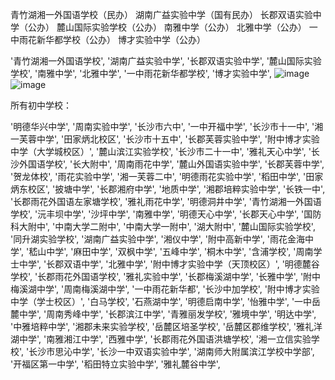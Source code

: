 青竹湖湘一外国语学校（民办）
湖南广益实验中学（国有民办）
长郡双语实验中学（公办）
麓山国际实验学校（公办）
南雅中学（公办）
北雅中学（公办）
一中雨花新华都学校（公办）
博才实验中学（公办）

'青竹湖湘一外国语学校',
'湖南广益实验中学',
'长郡双语实验中学',
'麓山国际实验学校',
'南雅中学',
'北雅中学',
'一中雨花新华都学校',
'博才实验中学',
![image](https://github.com/logep/logep.github.io/assets/6442945/ca931cd8-b5fe-4ad3-894f-61b3769737f7)
![image](https://github.com/logep/logep.github.io/assets/6442945/8c504dd9-b766-4b72-a7bf-772afc7c233f)



所有初中学校：

'明德华兴中学',
'周南实验中学',
'长沙市六中',
'一中开福中学',
'长沙市十一中',
'湘一芙蓉中学',
'田家炳北校区',
'长沙市十五中',
'长郡芙蓉实验中学',
'附中博才实验中学（大学城校区）',
'麓山滨江实验学校',
'长沙市二十一中',
'雅礼天心中学',
'长沙外国语学校',
'长大附中',
'周南雨花中学',
'麓山外国语实验中学',
'长郡芙蓉中学',
'贺龙体校',
'雨花实验中学',
'湘一芙蓉二中',
'明德雨花实验中学',
'稻田中学',
'田家炳东校区',
'披塘中学',
'长郡湘府中学',
'地质中学',
'湘郡培粹实验中学',
'长铁一中',
'长郡雨花外国语左家塘学校',
'雅礼雨花中学',
'明德洞井中学',
'青竹湖湘一外国语学校',
'沅丰坝中学',
'沙坪中学',
'南雅中学',
'明德天心中学',
'长郡天心中学',
'国防科大附中',
'中南大学二附中',
'中南大学一附中',
'湖大附中',
'麓山国际实验学校',
'同升湖实验学校',
'湖南广益实验中学',
'湘仪中学',
'附中高新中学',
'雨花金海中学',
'嵇山中学',
'麻田中学',
'双枫中学',
'五峰中学',
'桐木中学',
'含浦学校',
'周南学士中学',
'长郡双语中学',
'北雅中学',
'附中博才实验中学（天顶校区）',
'明德麓谷学校',
'长郡雨花外国语学校',
'雅礼实验中学',
'长郡梅溪湖中学',
'长雅中学',
'附中梅溪湖中学',
'周南梅溪湖中学',
'一中雨花新华都',
'长沙中加学校',
'附中博才实验中学（学士校区）',
'白马学校',
'石燕湖中学',
'明德启南中学',
'怡雅中学',
'一中岳麓中学',
'周南秀峰中学',
'长郡滨江中学',
'青雅丽发学校',
'雅境中学',
'明达中学',
'中雅培粹中学',
'湘郡未来实验学校',
'岳麓区培圣学校',
'岳麓区郡维学校',
'雅礼洋湖中学',
'南雅湘江中学',
'西雅中学',
'长郡雨花外国语洪塘学校',
'湘一立信实验学校',
'长沙市思沁中学',
'长沙一中双语实验中学',
'湖南师大附属滨江学校中学部',
'开福区第一中学',
'稻田特立实验中学',
'雅礼麓谷中学',
